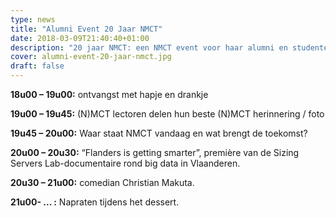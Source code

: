 ```yaml
---
type: news
title: "Alumni Event 20 Jaar NMCT"
date: 2018-03-09T21:40:40+01:00
description: "20 jaar NMCT: een NMCT event voor haar alumni en studenten op zaterdag 21 april, vanaf 18u."
cover: alumni-event-20-jaar-nmct.jpg
draft: false
---
```


__18u00 – 19u00:__ ontvangst met hapje en drankje

__19u00 – 19u45:__ (N)MCT lectoren delen hun beste (N)MCT herinnering / foto

__19u45 – 20u00:__ Waar staat NMCT vandaag en wat brengt de toekomst?

__20u00 – 20u30:__ “Flanders is getting smarter”, première van de Sizing Servers Lab-documentaire rond big data in Vlaanderen.

__20u30 – 21u00:__ comedian Christian Makuta.

__21u00- ... :__ Napraten tijdens het dessert.
